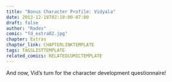 ```yaml
---
title: "Bonus Character Profile: Vidyala"
date: 2013-12-18T02:10:00-07:00
draft: false
author: "Rades"
comic: "fd_extra02.jpg"
chapter: Extras
chapter_link: CHAPTERLINKTEMPLATE
tags: TAGSLISTTEMPLATE
related_comics: RELATEDCOMICTEMPLATE
---
```


And now, Vid’s turn for the character development questionnaire!

